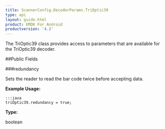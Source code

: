 ```yaml
---
title: ScannerConfig.DecoderParams.TriOptic39
type: api
layout: guide.html
product: EMDK For Android
productversion: '4.2'
---
```



The TriOptic39 class provides access to parameters that are available
 for the TriOptic39 decoder.

##Public Fields

###redundancy

Sets the reader to read the bar code twice before accepting data.
 
 

**Example Usage:**
	
	:::java	
	triOptic39.redundancy = true;


**Type:**

boolean

